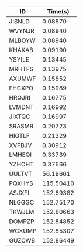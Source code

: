 |ID|Time(s)|
|-|-|
|JISNLD|0.08870|
|WVYNJR|0.08940|
|MLBOYW|0.08940|
|KHAKAB|0.09190|
|YSYILE|0.13445|
|MRHTFS|0.13975|
|AXUMWF|0.15852|
|FHCXPO|0.15989|
|HRQJRI|0.16775|
|LVMDNT|0.16992|
|JIXTQC|0.16997|
|SRASMR|0.20723|
|HIGTLF|0.21329|
|XVFBJV|0.30912|
|LMHEQI|0.33739|
|YZHOHT|0.37666|
|UULTVT|56.19661|
|PQXHYS|115.50410|
|ASJXFI|152.69382|
|NLGGGC|152.75170|
|TKWJLM|152.80663|
|DOMPZP|152.84852|
|WCXUMP|152.85307|
|GUZCWB|152.86449|
